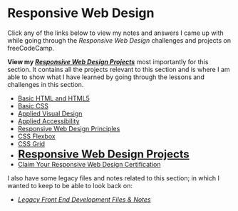 # Responsive Web Design

Click any of the links below to view my notes and answers I came up with while going through the _Responsive Web Design_ challenges and projects on freeCodeCamp.

**View my [_Responsive Web Design Projects_](https://github.com/Squibs/freeCodeCamp/tree/master/1.%20Responsive%20Web%20Design/Legacy%20Responsive%20Web%20Design/8.%20Responsive%20Web%20Design%20Projects.md#responsive-web-design-projects)** most importantly for this section. It contains all the projects relevant to this section and is where I am able to show what I have learned by going through the lessons and challenges in this section.

- [Basic HTML and HTML5](https://github.com/Squibs/freeCodeCamp/tree/master/1.%20Responsive%20Web%20Design/Legacy%20Responsive%20Web%20Design/1.%20Basic%20HTML%20and%20HTML5.md#basic-html-and-html5)
- [Basic CSS](https://github.com/Squibs/freeCodeCamp/tree/master/1.%20Responsive%20Web%20Design/Legacy%20Responsive%20Web%20Design/2.%20Basic%20CSS.md#basic-css)
- [Applied Visual Design](https://github.com/Squibs/freeCodeCamp/tree/master/1.%20Responsive%20Web%20Design/Legacy%20Responsive%20Web%20Design/3.%20Applied%20Visual%20Design.md#applied-visual-design)
- [Applied Accessibility](https://github.com/Squibs/freeCodeCamp/tree/master/1.%20Responsive%20Web%20Design/Legacy%20Responsive%20Web%20Design/4.%20Applied%20Accessibility.md#applied-accessibility)
- [Responsive Web Design Principles](https://github.com/Squibs/freeCodeCamp/tree/master/1.%20Responsive%20Web%20Design/Legacy%20Responsive%20Web%20Design/5.%20Responsive%20Web%20Design%20Principles.md#responsive-web-design-principles)
- [CSS Flexbox](https://github.com/Squibs/freeCodeCamp/tree/master/1.%20Responsive%20Web%20Design/Legacy%20Responsive%20Web%20Design/6.%20CSS%20Flexbox.md#css-flexbox)
- [CSS Grid](https://github.com/Squibs/freeCodeCamp/tree/master/1.%20Responsive%20Web%20Design/Legacy%20Responsive%20Web%20Design/7.%20CSS%20Grid.md#css-grid)
- <font size="5">[**Responsive Web Design Projects**](https://github.com/Squibs/freeCodeCamp/tree/master/1.%20Responsive%20Web%20Design/Legacy%20Responsive%20Web%20Design/8.%20Responsive%20Web%20Design%20Projects.md#responsive-web-design-projects)</font>
- [Claim Your Responsive Web Design Certification](https://github.com/Squibs/freeCodeCamp/tree/master/1.%20Responsive%20Web%20Design/Legacy%20Responsive%20Web%20Design/9.%20Claim%20Your%20Responsive%20Web%20Design%20Certificate.md#claim-your-responsive-web-design-certificate)

I also have some legacy files and notes related to this section; in which I wanted to keep to be able to look back on:

- _[Legacy Front End Development Files & Notes](https://github.com/Squibs/freeCodeCamp/tree/master/1.%20Responsive%20Web%20Design/Legacy%20Front%20End%20Development%20Files%20%26%20Notes/cat-photo-app)_
